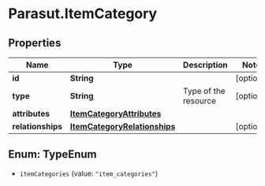# Parasut.ItemCategory

## Properties
Name | Type | Description | Notes
------------ | ------------- | ------------- | -------------
**id** | **String** |  | [optional] 
**type** | **String** | Type of the resource | [optional] 
**attributes** | [**ItemCategoryAttributes**](ItemCategoryAttributes.md) |  | 
**relationships** | [**ItemCategoryRelationships**](ItemCategoryRelationships.md) |  | [optional] 


<a name="TypeEnum"></a>
## Enum: TypeEnum


* `itemCategories` (value: `"item_categories"`)




